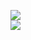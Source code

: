 [![](https://img.shields.io/badge/Made%20With-Github%20Spray-lightgrey.svg?style=for-the-badge&logo=github)](https://github.com/Annihil/github-spray#17424)  
[![](https://i.imgur.com/2DrTn0Z.gif)](https://github.com/Annihil/github-spray)